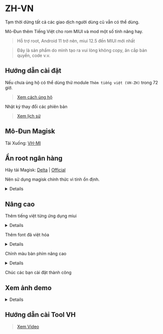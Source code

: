 # ZH-VN

Tạm thời dừng tất cả các giao dịch người dùng cũ vẫn có thể dùng.

Mô-Đun thêm Tiếng Việt cho rom MIUI và mod một số tính năng hay.

> Hỗ trợ root, Android 11 trở nên, miui 12.5 đến MIUI mới nhất

> Đây là sản phẩm do mình tạo ra vui lòng không copy, ăn cắp bản quyền, code v.v.

## Hướng dẫn cài đặt

Nếu chưa ủng hộ có thể dùng thử module `Thêm tiếng việt (VH-ZH)` trong 72 giờ.

> [Xem cách ủng hộ](/Support.md)

Nhật ký thay đổi các phiên bản

> [Xem lịch sử](/Version.md)

## Mô-Đun Magisk

Tải Xuống: [VH-MI](https://github.com/kakathic/ZH-VN/releases)

**Ẩn root ngân hàng**
---

Hãy tải Magisk: [Delta](https://github.com/HuskyDG/magisk-files) | [Official](https://github.com/topjohnwu/Magisk)

Nên sử dụng magisk chính thức vì tính ổn định.

<details>

+ Hãy cài đặt như ảnh và vào phần Denylist ( cấu hình magisk hide )

+ Và chọn app muốn ẩn root.

+ Sau khi ẩn xong hãy vào ứng dụng ngân hàng và sử dụng thôi. Nếu vẫn hiện root xoá ứng dụng đa nhiệm và mở lại ứng dụng đó hoặc khởi động lại máy.

<img src="https://github.com/kakathic/ZH-VN/releases/download/Test-Vip/magisk.jpg" height="auto" width="49%" /> <img src="https://github.com/kakathic/ZH-VN/releases/download/Test-Vip/magisk2.jpg" height="auto" width="49%" />

<img src="https://github.com/kakathic/ZH-VN/releases/download/Test-Vip/magisk3.jpg" height="auto" width="49%" /> <img src="https://github.com/kakathic/ZH-VN/releases/download/Test-Vip/magisk4.jpg" height="auto" width="49%" />

</details>

**Nâng cao**
---

Thêm tiếng việt từng ứng dụng miui

<details>

   + Để thêm tiếng việt từng ứng dụng hãy làm theo bước sau
   + Lưu ý: Chỉ VH ứng dụng của miui
   + Tạo 1 file ở trong thư mục `/sdcard/VH-MI`
   + Tên là `XList.md`
   + Rồi thêm ứng dụng muốn việt hóa vào đó
   + Ví dụ: `com.android.systemui` nó sẽ việt hóa ứng dụng Giao diện hệ thống
   + `com.android.systemui` là tên gói của ứng dụng đó

</details>

Thêm font đã việt hóa

<details>

   + Bạn cũng có thể tự thêm font của mình bằng cách vào thư mục sau
   + `/storage/emulated/0/VH-MI/fonts` hoặc `/sdcard/VH-MI/fonts`
   + Hãy đổi tên file font của bạn thành `MiLanProVF.ttf`
   + Module nó sẽ tự nhận diện font
   + Bạn cũng có thể để những file font khác vào thư mục đó.

</details>

Chỉnh màu bàn phím nâng cao

<details>

   + Vào thư mục sau
   + `/storage/emulated/0/VH-MI/color` hoặc `/sdcard/VH-MI/color`
   + Hãy sửa lại mã màu sáng và tối cho cùng màu với bàn phím 

</details>

Chúc các bạn cài đặt thành công

**Xem ảnh demo**
---

<details>

<img src="https://github.com/kakathic/ZH-VN/releases/download/Test-Vip/Demo0.jpg" height="auto" width="49%" /> <img src="https://github.com/kakathic/ZH-VN/releases/download/Test-Vip/Demo1.jpg" height="auto" width="49%" />
<img src="https://github.com/kakathic/ZH-VN/releases/download/Test-Vip/Demo2.jpg" height="auto" width="49%" /> <img src="https://github.com/kakathic/ZH-VN/releases/download/Test-Vip/Demo3.jpg" height="auto" width="49%" />
<img src="https://github.com/kakathic/ZH-VN/releases/download/Test-Vip/Demo4.jpg" height="auto" width="49%" /> <img src="https://github.com/kakathic/ZH-VN/releases/download/Test-Vip/Demo5.jpg" height="auto" width="49%" />

</details>

**Hướng dẫn cài Tool VH**
---

> [Xem Video](https://youtu.be/o0TQWWKFEyk)
